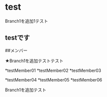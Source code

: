 # test
Branch1を追加1テスト

testです
------------------------

##メンバー

★Branch1を追加テストテスト

*testMember01
*testMember02
*testMember03

*testMember04
*testMember05
*testMember06

Branch1を追加テスト




